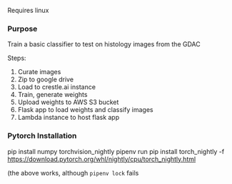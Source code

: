 Requires linux

### Purpose

Train a basic classifier to test on histology images from the GDAC

Steps:
1. Curate images
2. Zip to google drive
3. Load to crestle.ai instance
4. Train, generate weights
5. Upload weights to AWS S3 bucket
6. Flask app to load weights and classify images
7. Lambda instance to host flask app

### Pytorch Installation

pip install numpy torchvision_nightly
pipenv run pip install torch_nightly -f https://download.pytorch.org/whl/nightly/cpu/torch_nightly.html

(the above works, although `pipenv lock` fails

